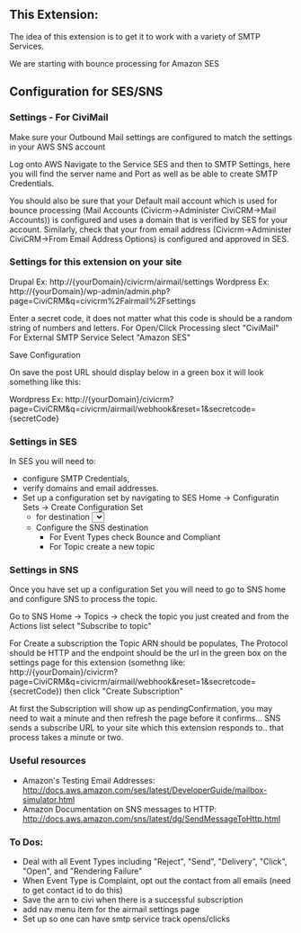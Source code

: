This Extension:
--------------

The idea of this extension is to get it to work with a variety of SMTP Services.

We are starting with bounce processing for Amazon SES

## Configuration for SES/SNS

### Settings - For CiviMail

Make sure your Outbound Mail settings are configured to match the settings in your AWS SNS account

Log onto AWS Navigate to the Service SES and then to SMTP Settings, here you will find the server name and Port as well as be able to create SMTP Credentials.

You should also be sure that your Default mail account which is used for bounce processing (Mail Accounts (Civicrm->Administer CiviCRM->Mail Accounts)) is configured and uses a domain that is verified by SES for your account. Similarly, check that your from email address (Civicrm->Administer CiviCRM->From Email Address Options) is configured and approved in SES.

### Settings for this extension on your site

Drupal Ex: http://{yourDomain}/civicrm/airmail/settings
Wordpress Ex: http://{yourDomain}/wp-admin/admin.php?page=CiviCRM&q=civicrm%2Fairmail%2Fsettings

Enter a secret code, it does not matter what this code is should be a random string of numbers and letters.
For Open/Click Processing slect "CiviMail"
For External SMTP Service Select "Amazon SES"

Save Configuration

On save the post URL should display below in a green box it will look something like this:

Wordpress Ex: http://{yourDomain}/civicrm?page=CiviCRM&q=civicrm/airmail/webhook&reset=1&secretcode={secretCode}

### Settings in SES

In SES you will need to:

+ configure SMTP Credentials,
+ verify domains and email addresses.
+ Set up a configuration set by navigating to SES Home -> Configuratin Sets -> Create Configuration Set
  - for destination <Select a destination type> select SNS
  - Configure the SNS destination
    - For Event Types check Bounce and Compliant
    - For Topic create a new topic

### Settings in SNS

Once you have set up a configuration Set you will need to go to SNS home and configure SNS to process the topic.

Go to SNS Home -> Topics -> check the topic you just created and from the Actions list select "Subscribe to topic"

For Create a subscription the Topic ARN should be populates, The Protocol should be HTTP and the endpoint should be the url in the green box on the settings page for this extension (somethng like: http://{yourDomain}/civicrm?page=CiviCRM&q=civicrm/airmail/webhook&reset=1&secretcode={secretCode}) then click "Create Subscription"

At first the Subscription will show up as pendingConfirmation, you may need to wait a minute and then refresh the page before it confirms... SNS sends a subscribe URL to your site which this extension responds to.. that process takes a minute or two.

### Useful resources

+ Amazon's Testing Email Addresses: http://docs.aws.amazon.com/ses/latest/DeveloperGuide/mailbox-simulator.html
+ Amazon Documentation on SNS messages to HTTP: http://docs.aws.amazon.com/sns/latest/dg/SendMessageToHttp.html

### To Dos:

+ Deal with all Event Types including "Reject", "Send", "Delivery", "Click", "Open", and "Rendering Failure"
+ When Event Type is Complaint, opt out the contact from all emails (need to get contact id to do this)
+ Save the arn to civi when there is a successful subscription
+ add nav menu item for the airmail settings page
+ Set up so one can have smtp service track opens/clicks
